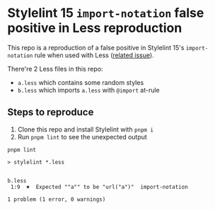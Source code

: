 # Stylelint 15 `import-notation` false positive in Less reproduction

This repo is a reproduction of a false positive in Stylelint 15's `import-notation` rule when used with Less ([related issue](https://github.com/stylelint/stylelint/issues/7096)).

There're 2 Less files in this repo:

- `a.less` which contains some random styles
- `b.less` which imports `a.less` with `@import` at-rule

## Steps to reproduce

1. Clone this repo and install Stylelint with `pnpm i`
2. Run `pnpm lint` to see the unexpected output

```
pnpm lint

> stylelint *.less


b.less
 1:9  ✖  Expected ""a"" to be "url("a")"  import-notation

1 problem (1 error, 0 warnings)

```
